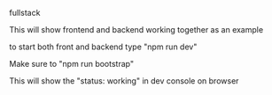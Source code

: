 fullstack

This will show frontend and backend working together as an example 

to start both front and backend type "npm run dev"

Make sure to "npm run bootstrap"

This will show the "status: working" in dev console on browser